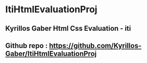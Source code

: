 # ItiHtmlEvaluationProj
## Kyrillos Gaber Html Css Evaluation - iti
## Github repo : https://github.com/Kyrillos-Gaber/ItiHtmlEvaluationProj